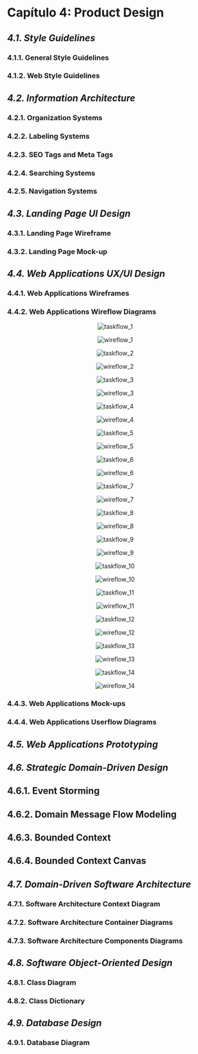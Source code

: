 # Capítulo 4: Product Design #

## _4.1. Style Guidelines_ ##

### 4.1.1. General Style Guidelines ###

### 4.1.2. Web Style Guidelines ###

## _4.2. Information Architecture_ ##

### 4.2.1. Organization Systems ###

### 4.2.2. Labeling Systems ###

### 4.2.3. SEO Tags and Meta Tags ###

### 4.2.4. Searching Systems ###

### 4.2.5. Navigation Systems ###

## _4.3. Landing Page UI Design_ ##

### 4.3.1. Landing Page Wireframe ###

### 4.3.2. Landing Page Mock-up ###

## _4.4. Web Applications UX/UI Design_ ##

### 4.4.1. Web Applications Wireframes ###

### 4.4.2. Web Applications Wireflow Diagrams ###

<p align="center">
  <img src="../img/Chapter IV/wireflows/taskflow_1.png"
    alt="taskflow_1"/>
</p>

<p align="center">
  <img src="../img/Chapter IV/wireflows/wireflow_1.png"
    alt="wireflow_1"/>
</p>

<p align="center">
  <img src="../img/Chapter IV/wireflows/taskflow_2.png"
    alt="taskflow_2"/>
</p>

<p align="center">
  <img src="../img/Chapter IV/wireflows/wireflow_2.png"
    alt="wireflow_2"/>
</p>

<p align="center">
  <img src="../img/Chapter IV/wireflows/taskflow_3.png"
    alt="taskflow_3"/>
</p>

<p align="center">
  <img src="../img/Chapter IV/wireflows/wireflow_3.png"
    alt="wireflow_3"/>
</p>

<p align="center">
  <img src="../img/Chapter IV/wireflows/taskflow_4.png"
    alt="taskflow_4"/>
</p>

<p align="center">
  <img src="../img/Chapter IV/wireflows/wireflow_4.png"
    alt="wireflow_4"/>
</p>

<p align="center">
  <img src="../img/Chapter IV/wireflows/taskflow_5.png"
    alt="taskflow_5"/>
</p>

<p align="center">
  <img src="../img/Chapter IV/wireflows/wireflow_5.png"
    alt="wireflow_5"/>
</p>

<p align="center">
  <img src="../img/Chapter IV/wireflows/taskflow_6.png"
    alt="taskflow_6"/>
</p>

<p align="center">
  <img src="../img/Chapter IV/wireflows/wireflow_6.png"
    alt="wireflow_6"/>
</p>

<p align="center">
  <img src="../img/Chapter IV/wireflows/taskflow_7.png"
    alt="taskflow_7"/>
</p>

<p align="center">
  <img src="../img/Chapter IV/wireflows/wireflow_7.png"
    alt="wireflow_7"/>
</p>

<p align="center">
  <img src="../img/Chapter IV/wireflows/taskflow_8.png"
    alt="taskflow_8"/>
</p>

<p align="center">
  <img src="../img/Chapter IV/wireflows/wireflow_8.png"
    alt="wireflow_8"/>
</p>

<p align="center">
  <img src="../img/Chapter IV/wireflows/taskflow_9.png"
    alt="taskflow_9"/>
</p>

<p align="center">
  <img src="../img/Chapter IV/wireflows/wireflow_9.png"
    alt="wireflow_9"/>
</p>

<p align="center">
  <img src="../img/Chapter IV/wireflows/taskflow_10.png"
    alt="taskflow_10"/>
</p>

<p align="center">
  <img src="../img/Chapter IV/wireflows/wireflow_10.png"
    alt="wireflow_10"/>
</p>

<p align="center">
  <img src="../img/Chapter IV/wireflows/taskflow_11.png"
    alt="taskflow_11"/>
</p>

<p align="center">
  <img src="../img/Chapter IV/wireflows/wireflow_11.png"
    alt="wireflow_11"/>
</p>

<p align="center">
  <img src="../img/Chapter IV/wireflows/taskflow_12.png"
    alt="taskflow_12"/>
</p>

<p align="center">
  <img src="../img/Chapter IV/wireflows/wireflow_12.png"
    alt="wireflow_12"/>
</p>

<p align="center">
  <img src="../img/Chapter IV/wireflows/taskflow_13.png"
    alt="taskflow_13"/>
</p>

<p align="center">
  <img src="../img/Chapter IV/wireflows/wireflow_13.png"
    alt="wireflow_13"/>
</p>

<p align="center">
  <img src="../img/Chapter IV/wireflows/taskflow_14.png"
    alt="taskflow_14"/>
</p>

<p align="center">
  <img src="../img/Chapter IV/wireflows/wireflow_14.png"
    alt="wireflow_14"/>
</p>

### 4.4.3. Web Applications Mock-ups ###

### 4.4.4. Web Applications Userflow Diagrams ###

## _4.5. Web Applications Prototyping_ ##

## _4.6. Strategic Domain-Driven Design_ ##

## 4.6.1. Event Storming ##

## 4.6.2. Domain Message Flow Modeling ##

## 4.6.3. Bounded Context ##

## 4.6.4. Bounded Context Canvas ##

## _4.7. Domain-Driven Software Architecture_ ##

### 4.7.1. Software Architecture Context Diagram ###

### 4.7.2. Software Architecture Container Diagrams ###

### 4.7.3. Software Architecture Components Diagrams ###

## _4.8. Software Object-Oriented Design_ ##

### 4.8.1. Class Diagram ###

### 4.8.2. Class Dictionary ###

## _4.9. Database Design_ ##

### 4.9.1. Database Diagram ###
